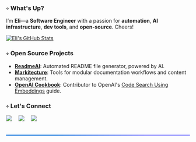 ### ◦ What's Up?

I’m **Eli**—a **Software Engineer** with a passion for **automation**, **AI infrastructure**, **dev tools**, and **open-source**. Cheers!

[![Eli's GitHub Stats][github-readme-stats-vercel-app]][github-readme-stats]

<!-- <div align="center">
  <img src="/assets/svg/line.svg" alt="separator" width="100%" height="3px" style="margin: 20px 0;">
</div> -->

### ◦ Open Source Projects

- **[ReadmeAI][readme-ai]**: Automated README file generator, powered by AI.
- **[Markitecture][markitecture]**: Tools for modular documentation workflows and content management.
- **[OpenAI Cookbook][openai-cookbook]**: Contributor to OpenAI's [Code Search Using Embeddings][openai-cookbook] guide.

<!-- <div align="center">
  <img src="/assets/svg/line.svg" alt="separator" width="100%" height="3px" style="margin: 20px 0;">
</div> -->

<!-- 
### 🔷 Professional Experience

- **Software Engineering, AI** @Capital One | _Present_
- **Data Engineering** @United Airlines @GM
- **M.S. in Computer Science** @University of Pennsylvania
- **B.S. in Industrial Engineering** @Purdue University

<div align="center">
  <img src="/assets/svg/line.svg" alt="separator" width="100%" height="3px" style="margin: 20px 0;">
</div>

### 🔵 Connect
-->

### ◦ Let's Connect

[<img src="https://www.svgrepo.com/show/46214/email.svg" width="25"/>][gmail]&emsp;
[<img src="https://www.svgrepo.com/show/494209/linkedin.svg" width="25"/>][linkedin]&emsp;
[<img src="https://simpleicons.org/icons/x.svg" width="25"/>][x]&emsp;

<div align="center">
  <img src="/assets/svg/line.svg" alt="separator" width="100%" height="3px" style="margin: 20px 0;">
</div>

<!-- REFERENCE LINKS -->
<!-- GITHUB PROFILE STATS VERCEL APP -->
[github-readme-stats-vercel-app]: https://github-readme-stats.vercel.app/api?username=eli64s
[github-readme-stats]: https://github.com/anuraghazra/github-readme-stats

<!-- OPEN SOURCE -->
[readme-ai]: https://github.com/eli64s/readme-ai
[markitecture]: https://github.com/eli64s/markitecture
[openai-cookbook]: https://cookbook.openai.com/examples/code_search_using_embeddings

<!-- CONTACT -->
[gmail]: mailto:egsalamie@gmail.com
[linkedin]: https://www.linkedin.com/in/salamieeli/
[x]: https://x.com/zerox_eli

<!-- SVG PROFILE BANNER ICON -->
<!--
<div align="center">
  <picture>
    <source media="(prefers-color-scheme: dark)" 
    srcset="https://raw.githubusercontent.com/eli64s/eli64s/b605f837433a26010f4ebda2853ce4f89ae0986b/banner.svg">
    <source media="(prefers-color-scheme: light)" 
    srcset="https://raw.githubusercontent.com/eli64s/eli64s/b605f837433a26010f4ebda2853ce4f89ae0986b/banner.svg">
    <img alt="Profile Header" 
    src="https://raw.githubusercontent.com/eli64s/eli64s/b605f837433a26010f4ebda2853ce4f89ae0986b/banner.svg" 
    width="100%">
  </picture>
</div>
-->
